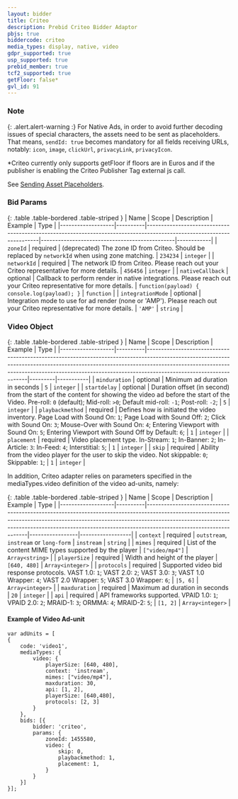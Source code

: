 ```yaml
---
layout: bidder
title: Criteo
description: Prebid Criteo Bidder Adaptor
pbjs: true
biddercode: criteo
media_types: display, native, video
gdpr_supported: true
usp_supported: true
prebid_member: true
tcf2_supported: true
getFloor: false*
gvl_id: 91
---
```

### Note
{: .alert.alert-warning :}
For Native Ads, in order to avoid further decoding issues of special characters, the assets need to be sent as placeholders. 
That means, `sendId: true` becomes mandatory for all fields receiving URLs, notably: `icon`, `image`, `clickUrl`, `privacyLink`, `privacyIcon`.

*Criteo currently only supports getFloor if floors are in Euros and if the publisher is enabling the Criteo Publisher Tag external js call. 

See [Sending Asset Placeholders]({{site.baseurl}}/dev-docs/show-native-ads.html#sending-asset-placeholders).

### Bid Params

{: .table .table-bordered .table-striped }
| Name              | Scope    | Description                                                                                                          | Example                                       | Type       |
|-------------------|----------|----------------------------------------------------------------------------------------------------------------------|-----------------------------------------------|------------|
| `zoneId`          | required | (deprecated) The zone ID from Criteo. Should be replaced by `networkId` when using zone matching.                                    | `234234`                                      | `integer`  |
| `networkId`       | required | The network ID from Criteo. Please reach out your Criteo representative for more details.                             | `456456`                                      | `integer`  |
| `nativeCallback`  | optional | Callback to perform render in native integrations. Please reach out your Criteo representative for more details.     | `function(payload) { console.log(payload); }` | `function` |
| `integrationMode` | optional | Integration mode to use for ad render (none or 'AMP'). Please reach out your Criteo representative for more details. | `'AMP'`                                       | `string`   |

### Video Object

{: .table .table-bordered .table-striped }
| Name              | Scope    | Description                                                                                                                                                                                                                                                                  | Example | Type      |
|-------------------|----------|------------------------------------------------------------------------------------------------------------------------------------------------------------------------------------------------------------------------------------------------------------------------------|---------|-----------|
| `minduration`     | optional | Minimum ad duration in seconds                                                                                                                                                                                                                                               | `5`     | `integer` |
| `startdelay`      | optional | Duration offset (in second) from the start of the content for showing the video ad before the start of the Video. Pre-roll: `0` (default); Mid-roll: `>0`; Default mid-roll: `-1`; Post-roll: `-2`;                                                                          | `5`     | `integer` |
| `playbackmethod`  | required | Defines how is initiated the video inventory. Page Load with Sound On: `1`; Page Load with Sound Off: `2`; Click with Sound On: `3`; Mouse-Over with Sound On: `4`; Entering Viewport with Sound On: `5`; Entering Viewport with Sound Off by Default: `6`;                  | `1`     | `integer` |
| `placement`       | required | Video placement type. In-Stream: `1`; In-Banner: `2`; In-Article: `3`: In-Feed: `4`; Interstitial: `5`;                                                                                                                                                                      | `1`     | `integer` |
| `skip`            | required | Ability from the video player for the user to skip the video. Not skippable: `0`; Skippable: `1`;                                                                                                                                                                            | `1`     | `integer` |

In addition, Criteo adapter relies on parameters specified in the mediaTypes.video definition of the video ad-units, namely:

{: .table .table-bordered .table-striped }
| Name              | Scope    | Description                                                                                                                                                                                                                                                                  | Example         | Type             |
|-------------------|----------|------------------------------------------------------------------------------------------------------------------------------------------------------------------------------------------------------------------------------------------------------------------------------|-----------------|------------------|
| `context`         | required | `outstream`, `instream` or `long-form`                                                                                                                                                                                                                                       | `instream`      | `string`         |
| `mimes`           | required | List of the content MIME types supported by the player                                                                                                                                                                                                                       | `["video/mp4"]` | `Array<string>`  |
| `playerSize`      | required | Width and height of the player                                                                                                                                                                                                                                               | `[640, 480]`    | `Array<integer>` |
| `protocols`       | required | Supported video bid response protocols. VAST 1.0: `1`; VAST 2.0: `2`; VAST 3.0: `3`; VAST 1.0 Wrapper: `4`; VAST 2.0 Wrapper: `5`; VAST 3.0 Wrapper: `6`;                                                                                                                    | `|5, 6]`        | `Array<integer>` |
| `maxduration`     | required | Maximum ad duration in seconds                                                                                                                                                                                                                                               | `20`            | `integer`        |
| `api`             | required | API frameworks supported. VPAID 1.0: `1`; VPAID 2.0: `2`; MRAID-1: `3`; ORMMA: `4`; MRAID-2: `5`;                                                                                                                                                                            | `[1, 2]`        | `Array<integer>` |

#### Example of Video Ad-unit
```
var adUnits = [
{
    code: 'video1',
    mediaTypes: {
        video: {
            playerSize: [640, 480],
            context: 'instream',
            mimes: ["video/mp4"],
            maxduration: 30,
            api: [1, 2],
            playerSize: [640,480],
            protocols: [2, 3]
        }
    },
    bids: [{
        bidder: 'criteo',
        params: {
            zoneId: 1455580,
            video: {
                skip: 0,
                playbackmethod: 1,
                placement: 1,
            }
        }
    }]
}];
```
